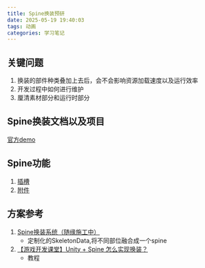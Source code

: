 ```yaml
---
title: Spine换装预研
date: 2025-05-19 19:40:03
tags: 动画
categories: 学习笔记
---
```

## 关键问题
1. 换装的部件种类叠加上去后，会不会影响资源加载速度以及运行效率
2. 开发过程中如何进行维护
3. 厘清素材部分和运行时部分

## Spine换装文档以及项目
[官方demo](https://zh.esotericsoftware.com/spine-examples-mix-and-match#Skins)

## Spine功能
1. [插槽](https://zh.esotericsoftware.com/spine-slots)
2. [附件](http://zh.esotericsoftware.com/spine-attachments)


## 方案参考
1. [Spine换装系统（随缘施工中）](https://zhuanlan.zhihu.com/p/649582173)
   - 定制化的SkeletonData,将不同部位融合成一个spine
2. [【游戏开发课堂】Unity + Spine 怎么实现换装？](https://www.bilibili.com/video/BV1EM4y1M7MV)
   - 教程